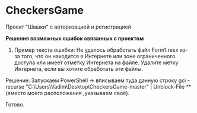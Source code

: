 # CheckersGame
Проект "Шашки" с авторизацией и регистрацией

**Решения возможных ошибок связанных с проектом**
1. Пример текста ошибки: 
Не удалось обработать файл Form1.resx из-за того, что он находится в Интернете или зоне ограниченного доступа или имеет отметку Интернета на файле. Удалите метку Интернета, если вы хотите обработать эти файлы.

Решение: Запускаем PowerShell -> вписываем туда данную строку  gci -recurse "C:\Users\Vadim\Desktop\CheckersGame-master" | Unblock-File **(вместо моего расположения ,указываем своё). 

Готово.

